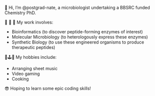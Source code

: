 👋 Hi, I’m @postgrad-nate, a microbiologist undertaking a BBSRC funded Chemistry PhD. 

🧪 🧫 🔬 My work involves:
- Bioinformatics (to discover peptide-forming enzymes of interest)
- Molecular Microbiology (to heterologously express these enzymes) 
- Synthetic Biology (to use these engineered organisms to produce therapeutic peptides)

🎼🕹️🍳 My hobbies include: 
- Arranging sheet music
- Video gaming
- Cooking

😎 Hoping to learn some epic coding skills!

<!---
postgrad-nate/postgrad-nate is a ✨ special ✨ repository because its `README.md` (this file) appears on your GitHub profile.
You can click the Preview link to take a look at your changes.
--->
